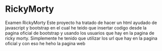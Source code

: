 # RickyMorty
Examen RickyMorty
Este proyecto ha tratado de hacer un html ayudado de javascript y bootstrap en el cual he teido que insertar codigo desde la pagina oficial de bootstrap y usando los usuarios que hay en la pagina de ricky morty.
Simplemente he tenido que utilizar los url que hay en la pagina oficial y con eso he heho la pagina web
